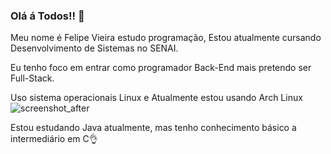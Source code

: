 ### Olá á Todos!! 🖖

Meu nome é Felipe Vieira estudo programação,
Estou atualmente cursando Desenvolvimento de Sistemas no SENAI.

Eu tenho foco em entrar como programador Back-End mais pretendo ser Full-Stack.

Uso sistema operacionais Linux e Atualmente estou usando Arch Linux
![screenshot_after](https://user-images.githubusercontent.com/101891565/211676415-06caba39-db4a-4a6b-a4b0-c2e6df739bfb.png)

Estou estudando Java atualmente, mas tenho conhecimento básico a intermediário em C👌
